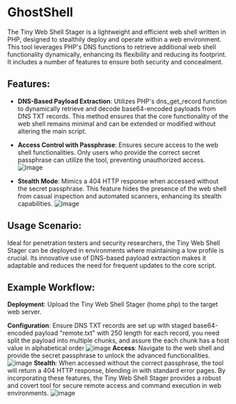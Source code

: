 # GhostShell 
The Tiny Web Shell Stager is a lightweight and efficient web shell written in PHP, designed to stealthily deploy and operate within a web environment. This tool leverages PHP's DNS functions to retrieve additional web shell functionality dynamically, enhancing its flexibility and reducing its footprint. It includes a number of features to ensure both security and concealment.

## Features:

* **DNS-Based Payload Extraction**: Utilizes PHP's dns_get_record function to dynamically retrieve and decode base64-encoded payloads from DNS TXT records. This method ensures that the core functionality of the web shell remains minimal and can be extended or modified without altering the main script.

* **Access Control with Passphrase**: Ensures secure access to the web shell functionalities. Only users who provide the correct secret passphrase can utilize the tool, preventing unauthorized access.
  ![image](https://github.com/lawrenceamer/ghostshell/assets/10256911/f28ea8e4-be74-451a-bd59-1fc4a2529879)


* **Stealth Mode**: Mimics a 404 HTTP response when accessed without the secret passphrase. This feature hides the presence of the web shell from casual inspection and automated scanners, enhancing its stealth capabilities.
![image](https://github.com/lawrenceamer/ghostshell/assets/10256911/afbe6397-6bd4-43b7-ab5b-c24fcd4edead)

## Usage Scenario:

Ideal for penetration testers and security researchers, the Tiny Web Shell Stager can be deployed in environments where maintaining a low profile is crucial. Its innovative use of DNS-based payload extraction makes it adaptable and reduces the need for frequent updates to the core script.

## Example Workflow:

**Deployment**: Upload the Tiny Web Shell Stager (home.php) to the target web server.

**Configuration**: Ensure DNS TXT records are set up with staged base64-encoded payload "remote.txt" with 250 length for each record, you need split the payload into multiple chunks, and assure the each chunk has a host value in alphabetical order 
![image](https://github.com/lawrenceamer/ghostshell/assets/10256911/331f0f29-30cd-4b6f-9684-c68719b418e4)
**Access**: Navigate to the web shell and provide the secret passphrase to unlock the advanced functionalities.
![image](https://github.com/lawrenceamer/ghostshell/assets/10256911/ccc10edb-718b-4557-a7a4-089f313ff4a4)
**Stealth**: When accessed without the correct passphrase, the tool will return a 404 HTTP response, blending in with standard error pages.
By incorporating these features, the Tiny Web Shell Stager provides a robust and covert tool for secure remote access and command execution in web environments.
![image](https://github.com/lawrenceamer/ghostshell/assets/10256911/22d13ba6-5d29-4a15-855b-6f91acc0781b)


